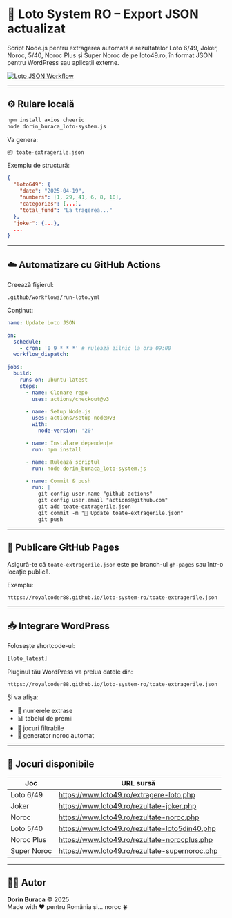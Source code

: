 # 🎰 Loto System RO – Export JSON actualizat

Script Node.js pentru extragerea automată a rezultatelor Loto 6/49, Joker, Noroc, 5/40, Noroc Plus și Super Noroc de pe loto49.ro, în format JSON pentru WordPress sau aplicații externe.

[![Loto JSON Workflow](https://github.com/RoyalCoder88/loto-system-ro/actions/workflows/run-loto.yml/badge.svg)](https://github.com/RoyalCoder88/loto-system-ro/actions)

---

## ⚙️ Rulare locală

```bash
npm install axios cheerio
node dorin_buraca_loto-system.js
```

Va genera:

```bash
📦 toate-extragerile.json
```

Exemplu de structură:

```json
{
  "loto649": {
    "date": "2025-04-19",
    "numbers": [1, 29, 41, 6, 8, 10],
    "categories": [...],
    "total_fund": "La tragerea..."
  },
  "joker": {...},
  ...
}
```

---

## ☁️ Automatizare cu GitHub Actions

Creează fișierul:

```
.github/workflows/run-loto.yml
```

Conținut:

```yaml
name: Update Loto JSON

on:
  schedule:
    - cron: '0 9 * * *' # rulează zilnic la ora 09:00
  workflow_dispatch:

jobs:
  build:
    runs-on: ubuntu-latest
    steps:
      - name: Clonare repo
        uses: actions/checkout@v3

      - name: Setup Node.js
        uses: actions/setup-node@v3
        with:
          node-version: '20'

      - name: Instalare dependențe
        run: npm install

      - name: Rulează scriptul
        run: node dorin_buraca_loto-system.js

      - name: Commit & push
        run: |
          git config user.name "github-actions"
          git config user.email "actions@github.com"
          git add toate-extragerile.json
          git commit -m "🔄 Update toate-extragerile.json"
          git push
```

---

## 🔗 Publicare GitHub Pages

Asigură-te că `toate-extragerile.json` este pe branch-ul `gh-pages` sau într-o locație publică.

Exemplu:

```
https://royalcoder88.github.io/loto-system-ro/toate-extragerile.json
```

---

## 📥 Integrare WordPress

Folosește shortcode-ul:

```php
[loto_latest]
```

Pluginul tău WordPress va prelua datele din:

```
https://royalcoder88.github.io/loto-system-ro/toate-extragerile.json
```

Și va afișa:
- 🔢 numerele extrase
- 📊 tabelul de premii
- 🎯 jocuri filtrabile
- 🎲 generator noroc automat

---

## 🧪 Jocuri disponibile

| Joc          | URL sursă                                             |
|--------------|--------------------------------------------------------|
| Loto 6/49    | https://www.loto49.ro/extragere-loto.php              |
| Joker        | https://www.loto49.ro/rezultate-joker.php             |
| Noroc        | https://www.loto49.ro/rezultate-noroc.php             |
| Loto 5/40    | https://www.loto49.ro/rezultate-loto5din40.php        |
| Noroc Plus   | https://www.loto49.ro/rezultate-norocplus.php         |
| Super Noroc  | https://www.loto49.ro/rezultate-supernoroc.php        |

---

## 🧑‍💻 Autor

**Dorin Buraca** © 2025  
Made with ❤️ pentru România și... noroc 🍀